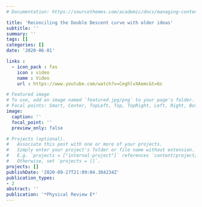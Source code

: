 ```yaml
---
# Documentation: https://sourcethemes.com/academic/docs/managing-content/

title: 'Reconciling the Double Descent curve with older ideas'
subtitle: ''
summary: ''
tags: []
categories: []
date: '2020-06-01'

links :
  - icon_pack : fas
    icon : video
    name : Video
    url : https://www.youtube.com/watch?v=CeghlvXAemc&t=6s

# Featured image
# To use, add an image named `featured.jpg/png` to your page's folder.
# Focal points: Smart, Center, TopLeft, Top, TopRight, Left, Right, BottomLeft, Bottom, BottomRight.
image:
  caption: ''
  focal_point: ''
  preview_only: false

# Projects (optional).
#   Associate this post with one or more of your projects.
#   Simply enter your project's folder or file name without extension.
#   E.g. `projects = ["internal-project"]` references `content/project/deep-learning/index.md`.
#   Otherwise, set `projects = []`.
projects: []
publishDate: '2020-09-27T21:09:04.304234Z'
publication_types:
- 2
abstract: ''
publication: '*Physical Review E*'
---
```

